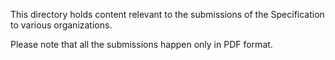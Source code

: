 
This directory holds content relevant to the submissions
of the Specification to various organizations.

Please note that all the submissions happen only in PDF format.

